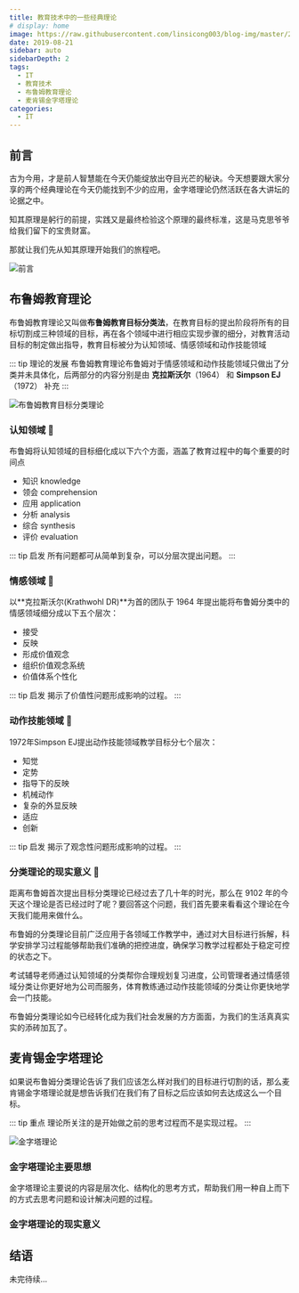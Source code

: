 ```yaml
---
title: 教育技术中的一些经典理论
# display: home
image: https://raw.githubusercontent.com/linsicong003/blog-img/master/20190821-bg.jpg
date: 2019-08-21
sidebar: auto
sidebarDepth: 2
tags: 
  - IT
  - 教育技术
  - 布鲁姆教育理论
  - 麦肯锡金字塔理论
categories:
  - IT
---
```


## 前言

古为今用，才是前人智慧能在今天仍能绽放出夺目光芒的秘诀。今天想要跟大家分享的两个经典理论在今天仍能找到不少的应用，金字塔理论仍然活跃在各大讲坛的论据之中。

知其原理是躬行的前提，实践又是最终检验这个原理的最终标准，这是马克思爷爷给我们留下的宝贵财富。

那就让我们先从知其原理开始我们的旅程吧。

<!-- more -->

![前言](https://raw.githubusercontent.com/linsicong003/blog-img/master/20190821-1.png)

## 布鲁姆教育理论

布鲁姆教育理论又叫做**布鲁姆教育目标分类法**，在教育目标的提出阶段将所有的目标切割成三种领域的目标，再在各个领域中进行相应实现步骤的细分，对教育活动目标的制定做出指导，教育目标被分为认知领域、情感领域和动作技能领域

::: tip 理论的发展
布鲁姆教育理论布鲁姆对于情感领域和动作技能领域只做出了分类并未具体化，后两部分的内容分别是由 **克拉斯沃尔**（1964） 和 **Simpson  EJ**（1972） 补充
:::

![布鲁姆教育目标分类理论](https://raw.githubusercontent.com/linsicong003/blog-img/master/20190821-2.jpg)

### 认知领域 :flags:

布鲁姆将认知领域的目标细化成以下六个方面，涵盖了教育过程中的每个重要的时间点

- 知识 knowledge
- 领会 comprehension
- 应用 application
- 分析 analysis
- 综合 synthesis
- 评价 evaluation

::: tip 启发
所有问题都可从简单到复杂，可以分层次提出问题。
:::

### 情感领域 :flags:

以**克拉斯沃尔(Krathwohl DR)**为首的团队于 1964 年提出能将布鲁姆分类中的情感领域细分成以下五个层次：

- 接受
- 反映
- 形成价值观念
- 组织价值观念系统
- 价值体系个性化

::: tip 启发
揭示了价值性问题形成影响的过程。
:::

### 动作技能领域 :flags:

1972年Simpson EJ提出动作技能领域教学目标分七个层次：

- 知觉
- 定势
- 指导下的反映
- 机械动作
- 复杂的外显反映
- 适应
- 创新

::: tip 启发
揭示了观念性问题形成影响的过程。
:::

### 分类理论的现实意义 :flags:

距离布鲁姆首次提出目标分类理论已经过去了几十年的时光，那么在 9102 年的今天这个理论是否已经过时了呢？要回答这个问题，我们首先要来看看这个理论在今天我们能用来做什么。

布鲁姆的分类理论目前广泛应用于各领域工作教学中，通过对大目标进行拆解，科学安排学习过程能够帮助我们准确的把控进度，确保学习教学过程都处于稳定可控的状态之下。

考试辅导老师通过认知领域的分类帮你合理规划复习进度，公司管理者通过情感领域分类让你更好地为公司而服务，体育教练通过动作技能领域的分类让你更快地学会一门技能。

布鲁姆分类理论如今已经转化成为我们社会发展的方方面面，为我们的生活真真实实的添砖加瓦了。

## 麦肯锡金字塔理论

如果说布鲁姆分类理论告诉了我们应该怎么样对我们的目标进行切割的话，那么麦肯锡金字塔理论就是想告诉我们在我们有了目标之后应该如何去达成这么一个目标。

::: tip 重点
理论所关注的是开始做之前的思考过程而不是实现过程。
:::

![金字塔理论](https://raw.githubusercontent.com/linsicong003/blog-img/master/20190821-3.jpg)

### 金字塔理论主要思想

金字塔理论主要说的内容是层次化、结构化的思考方式，帮助我们用一种自上而下的方式去思考问题和设计解决问题的过程。

### 金字塔理论的现实意义


## 结语

未完待续...
